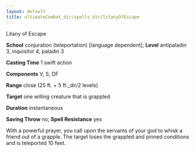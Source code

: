 ```yaml
---
layout: default
title: ultimateCombat_dir/spells_dir/litanyOfEscape
---
```

Litany of Escape

**School** conjuration (teleportation) [language dependent]; **Level** antipaladin 3, inquisitor 4, paladin 3

**Casting Time** 1 swift action

**Components** V, S, DF

**Range** close (25 ft. + 5 ft._dir/2 levels)

**Target** one willing creature that is grappled

**Duration** instantaneous

**Saving Throw** no; **Spell Resistance** yes

With a powerful prayer, you call upon the servants of your god to whisk a friend out of a grapple. The target loses the grappled and pinned conditions and is teleported 10 feet.

